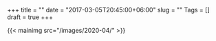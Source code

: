 +++
title = ""
date = "2017-03-05T20:45:00+06:00"
slug = ""
Tags = []
draft = true
+++

{{< mainimg src="/images/2020-04/" >}}
<!--more-->
